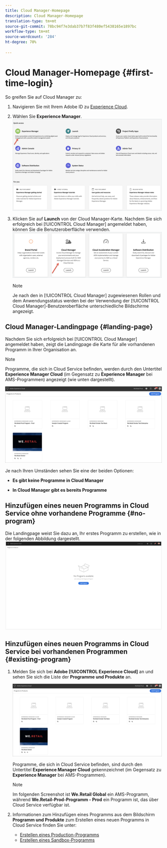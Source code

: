 ```yaml
---
title: Cloud Manager-Homepage
description: Cloud Manager-Homepage
translation-type: tm+mt
source-git-commit: 78bc94f7e3dab37b7f83f480ef5438165e1897bc
workflow-type: tm+mt
source-wordcount: '284'
ht-degree: 70%

---
```



# Cloud Manager-Homepage {#first-time-login}

So greifen Sie auf Cloud Manager zu:

1. Navigieren Sie mit Ihrem Adobe ID zu [Experience Cloud](https://experience.adobe.com/).
1. Wählen Sie **Experience Manager**.
   ![](assets/landing-page1.png)

1. Klicken Sie auf **Launch** von der Cloud Manager-Karte.
Nachdem Sie sich erfolgreich bei [!UICONTROL Cloud Manager] angemeldet haben, können Sie die Benutzeroberfläche verwenden.
   ![](assets/landing-page2.png)

   >[!NOTE]
   >
   >Je nach den in [!UICONTROL Cloud Manager] zugewiesenen Rollen und dem Anwendungsstatus werden bei der Verwendung der [!UICONTROL Cloud Manager]-Benutzeroberfläche unterschiedliche Bildschirme angezeigt.

## Cloud Manager-Landingpage {#landing-page}

Nachdem Sie sich erfolgreich bei [!UICONTROL Cloud Manager] angemeldet haben, zeigt die Landingpage die Karte für alle vorhandenen Programm in Ihrer Organisation an.

>[!NOTE]
>
>Programme, die sich in Cloud Service befinden, werden durch den Untertitel **Experience Manager Cloud** (im Gegensatz zu **Experience Manager** bei AMS-Programmen) angezeigt (wie unten dargestellt).

![](assets/first_timelogin1.png)


Je nach Ihren Umständen sehen Sie eine der beiden Optionen:

* **Es gibt keine Programme in Cloud Manager**

* **In Cloud Manager gibt es bereits Programme**


## Hinzufügen eines neuen Programms in Cloud Service ohne vorhandene Programme {#no-program}


Die Landingpage weist Sie dazu an, Ihr erstes Programm zu erstellen, wie in der folgenden Abbildung dargestellt.
![](assets/first_timelogin0.png)


## Hinzufügen eines neuen Programms in Cloud Service bei vorhandenen Programmen {#existing-program}


1. Melden Sie sich bei **Adobe [!UICONTROL Experience Cloud]** an und sehen Sie sich die Liste der **Programme und Produkte** an.

   ![](assets/first_timelogin1.png)

   Programme, die sich in Cloud Service befinden, sind durch den Untertitel **Experience Manager Cloud** gekennzeichnet (im Gegensatz zu **Experience Manager** bei AMS-Programmen).

   >[!NOTE]
   >Im folgenden Screenshot ist **We.Retail Global** ein AMS-Programm, während **We.Retail-Prod-Programm - Prod** ein Programm ist, das über Cloud Service verfügbar ist.

1. Informationen zum Hinzufügen eines Programms aus dem Bildschirm **Programm und Produkte** zum Erstellen eines neuen Programms in Cloud Service finden Sie unter:

   * [Erstellen eines Production-Programms](/help/onboarding/getting-access-to-aem-in-cloud/creating-production-program.md)
   * [Erstellen eines Sandbox-Programms](/help/onboarding/getting-access-to-aem-in-cloud/creating-sandbox-program.md)


